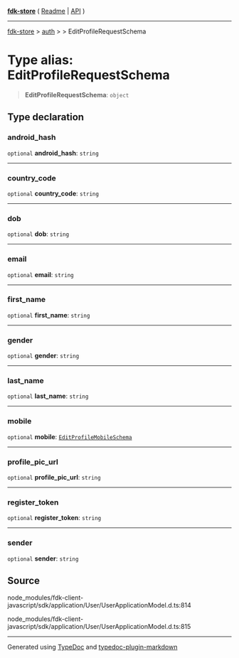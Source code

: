 [**fdk-store**](../../../README.md) ( [Readme](../../../README.md) \| [API](../../../API.md) )

---

[fdk-store](../../../API.md) > [auth](../../README.md) > [<internal>](../README.md) > EditProfileRequestSchema

# Type alias: EditProfileRequestSchema

> **EditProfileRequestSchema**: `object`

## Type declaration

### android_hash

`optional` **android_hash**: `string`

---

### country_code

`optional` **country_code**: `string`

---

### dob

`optional` **dob**: `string`

---

### email

`optional` **email**: `string`

---

### first_name

`optional` **first_name**: `string`

---

### gender

`optional` **gender**: `string`

---

### last_name

`optional` **last_name**: `string`

---

### mobile

`optional` **mobile**: [`EditProfileMobileSchema`](type-alias.EditProfileMobileSchema.md)

---

### profile_pic_url

`optional` **profile_pic_url**: `string`

---

### register_token

`optional` **register_token**: `string`

---

### sender

`optional` **sender**: `string`

## Source

node_modules/fdk-client-javascript/sdk/application/User/UserApplicationModel.d.ts:814

node_modules/fdk-client-javascript/sdk/application/User/UserApplicationModel.d.ts:815

---

Generated using [TypeDoc](https://typedoc.org/) and [typedoc-plugin-markdown](https://www.npmjs.com/package/typedoc-plugin-markdown)
